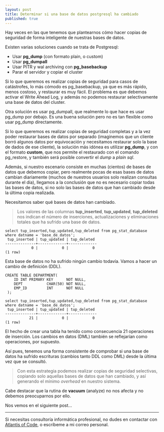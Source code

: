 ```yaml
---
layout: post
title: Determinar si una base de datos postgresql ha cambiado
published: true
---
```


Hay veces en las que tenemos que plantearnos cómo hacer copias de seguridad de forma inteligente de nuestras bases de datos.

Existen varias soluciones cuando se trata de Postgresql:

* Usar **pg_dump** (con formato plain, o custom)
* Usar **pg_dumpall**
* Usar PITR y wal archiving con **pg_basebackup**
* Parar el servidor y copiar el cluster

Si lo que queremos es realizar copias de seguridad para casos de catástrofes, lo más cómodo es pg\_basebackup, ya que es más rápido, menos costoso, y restaurar es muy fácil. El problema es que debemos activar el Write Ahead Log, y además no podemos restaurar selectivamente una base de datos del cluster.

Otra solución es usar pg\_dumpall, que realmente lo que hace es usar pg\_dump por debajo. Es una buena solución pero no es tan flexible como usar pg_dump directamente.

Si lo que queremos es realizar copias de seguridad completas y a la vez poder restaurar bases de datos por separado (imaginemos que un cliente borró algunos datos por equivocación y necesitamos restaurar solo la base de dados de ese cliente), la solución más idónea es utilizar **pg_dump**, y con el formato **custom**, que nos permite el restaurado con el comando pg\_restore, y también será posible convertir el *dump* a *plain sql*.

Además, si nuestro escenario consiste en muchas (cientos) de bases de datos que debemos copiar, pero realmente pocas de esas bases de datos cambian diariamente (muchos de nuestros usuarios solo realizan consultas durante el día), llegamos a la conclusión que no es necesario copiar todas las bases de datos, si no solo las bases de datos que han cambiado desde la última copia realizada. 

Necesitamos saber qué bases de datos han cambiado.

> Los valores de las columnas **tup_inserted**, **tup_updated**, **tup_deleted** nos indican el número de inserciones, actualizaciones y eliminaciones totales que ha sufrido una base de datos.

```
select tup_inserted,tup_updated,tup_deleted from pg_stat_database where datname = 'base_de_datos';
 tup_inserted | tup_updated | tup_deleted
--------------+-------------+-------------
            0 |           0 |           0
(1 row)
```

Esta base de datos no ha sufrido ningún cambio todavía.
Vamos a hacer un cambio de definición (DDL).

```
CREATE TABLE DEPARTMENT(
    ID INT PRIMARY KEY      NOT NULL,
    DEPT           CHAR(50) NOT NULL,
    EMP_ID         INT      NOT NULL
 );
```

```
select tup_inserted,tup_updated,tup_deleted from pg_stat_database where datname = 'base_de_datos';
 tup_inserted | tup_updated | tup_deleted
--------------+-------------+-------------
           21 |           0 |           0
(1 row)
```

El hecho de crear una tabla ha tenido como consecuencia 21 operaciones de inserción. Los cambios en datos (DML) también se reflejarían como operaciones, por supuesto.

Así pues, tenemos una forma consistente de comprobar si una base de datos ha sufrido escrituras (cambios tanto DDL como DML) desde la última vez que se consultó.

> Con esta estrategia podemos realizar copias de seguridad selectivas, copiando solo aquellas bases de datos que han cambiado, y así generando el mínimo *overhead* en nuestro sistema.

Cabe destacar que la rutina de **vacuum** (analyze) no nos afecta y no debemos preocuparnos por ello.

Nos vemos en el siguiente post...

---

Si necesitas consultoría informática profesional, no dudes en contactar con [Atlantis of Code](http://atlantisofcode.com), o escríbeme a mi correo personal.
